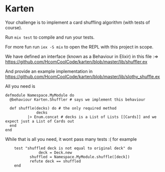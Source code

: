 # Karten

Your challenge is to implement a card shuffling algorithm (with tests of course). 

Run `mix test` to compile and run your tests.

For more fun run `iex -S mix` to open the REPL with this project in scope.

We have defined an interface (known as a Behaviour in Elixir) in this file :=> https://github.com/HcomCoolCode/karten/blob/master/lib/shuffler.ex

And provide an example implementation in https://github.com/HcomCoolCode/karten/blob/master/lib/slothy_shuffle.ex

All you need is

```
defmodule Namespace.MyModule do
  @behaviour Karten.Shuffler # says we implement this behaviour 

  def shuffle(decks) do # the only required method
    	      decks
	      |> Enum.concat # decks is a List of Lists [[Cards]] and we expect just a List of Cards out
  end
end
```

While that is all you need, it wont pass many tests :( for example

```
	test "shuffled deck is not equal to original deck" do
	     	   deck = Deck.new
		   shuffled = Namespace.MyModule.shuffle([deck])
		   refute deck == shuffled
	end
```

